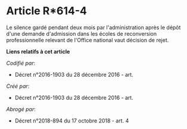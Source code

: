 # Article R*614-4

Le silence gardé pendant deux mois par l'administration après le dépôt d'une demande d'admission dans les écoles de
reconversion professionnelle relevant de l'Office national vaut décision de rejet.

**Liens relatifs à cet article**

_Codifié par_:

  - Décret n°2016-1903 du 28 décembre 2016 - art.

_Créé par_:

  - Décret n°2016-1903 du 28 décembre 2016 - art.

_Abrogé par_:

  - Décret n°2018-894 du 17 octobre 2018 - art. 4
